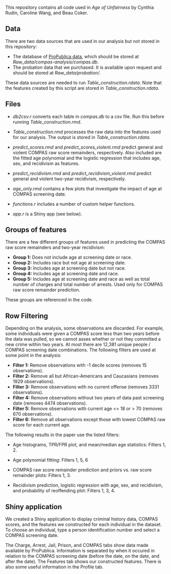 This repository contains all code used in *Age of Unfairness* by Cynthia Rudin, Caroline Wang, and Beau Coker.

## Data

There are two data sources that are used in our analysis but not stored in this repository:
*	The database of [ProPublica data](https://github.com/propublica/compas-analysis), which should be stored at *Raw_data/compas-analysis/compas.db*.
*	The probation data that we purchased. It is available upon request and should be stored at *Raw_data/probation/*.

These data sources are needed to run *Table_construction.rdata*. Note that the features created by this script are stored in *Table_construction.rdata*.

## Files

*	*db2csv.r* converts each table in *compas.db* to a csv file. Run this before running *Table_construction.rmd*.

*	*Table_construction.rmd* processes the raw data into the features used for our analysis. The output is stored in *Table_construction.rdata*.

*	*predict_scores.rmd* and *predict_scores_violent.rmd* predict general and violent COMPAS raw score remainders, respectively. Also included are the fitted age polynomial and the logistic regression that includes age, sex, and recidivism as features.  

*	*predict_recidivism.rmd* and *predict_recidivism_violent.rmd* predict general and violent two-year recidivism, respectively. 

*	*age_only.rmd* contains a few plots that investigate the impact of age at COMPAS screening date.

*	*functions.r* includes a number of custom helper functions.

*	*app.r* is a Shiny app (see below).

## Groups of features

There are a few different groups of features used in predicting the COMPAS raw score remainders and two-year recidivism:
*	**Group 1:** Does not include age at screening date or race.
*	**Group 2:** Includes race but not age at screening date.
*	**Group 3:** Includes age at screening date but not race.
*	**Group 4:** Includes age at screening date and race.
*	**Group 5:** Includes age at screening date and race as well as total number of charges and total number of arrests. Used only for COMPAS raw score remainder prediction.

These groups are referenced in the code.

## Row Filtering

Depending on the analysis, some observations are discarded. For example, some individuals were given a COMPAS score less than two years before the data was pulled, so we cannot asses whether or not they committed a new crime within two years. At most there are 12,381 unique people / COMPAS screening date combinations. The following filters are used at some point in the analysis: 
*	**Filter 1:** Remove observations with -1 decile scores (removes 15 observations).
*	**Filter 2:** Remove all but African-Americans and Caucasians (removes 1929 observations).
*	**Filter 3:** Remove observations with no current offense (removes 3331 observations).
*	**Filter 4:** Remove observations without two years of data past screening date (removes 4474 observations).
*	**Filter 5:** Remove observations with current age <= 18 or > 70 (removes 670 observations).
*	**Filter 6:** Remove all observations except those with lowest COMPAS raw score for each current age.

The following results in the paper use the listed filters:
*	Age histograms, TPR/FPR plot, and mean/median age statistics: Filters 1, 2.

*	Age polynomial fitting: Filters 1, 5, 6

*	COMPAS raw score remainder prediction and priors vs. raw score remainder plots: Filters 1, 3.

*	Recidivism prediction, logistic regression with age, sex, and recidivism, and probability of reoffending plot: Filters 1, 3, 4.


## Shiny application

We created a Shiny application to display criminal history data, COMPAS scores, and the features we constructed for each individual in the dataset. To choose an individual, type a person identification number and select a COMPAS screening date. 

The Charge, Arrest, Jail, Prison, and COMPAS tabs show data made available by ProPublica. Information is separated by when it occured in relation to the COMPAS screening date (before the date, on the date, and after the date). The Features tab shows our constructed features. There is also some useful information in the Profile tab. 














